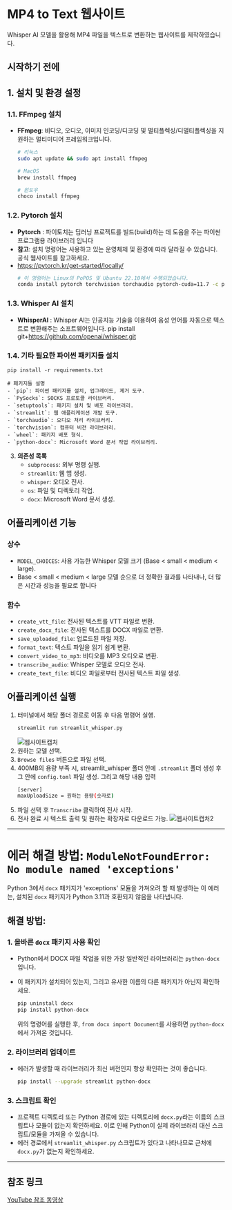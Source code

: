 # **MP4 to Text 웹사이트**

Whisper AI 모델을 활용해 MP4 파일을 텍스트로 변환하는 웹사이트를 제작하였습니다.

## **시작하기 전에**

## **1. 설치 및 환경 설정**

### **1.1. FFmpeg 설치**
- **FFmpeg**: 비디오, 오디오, 이미지 인코딩/디코딩 및 멀티플렉싱/디멀티플렉싱을 지원하는 멀티미디어 프레임워크입니다.
    ```bash
    # 리눅스
    sudo apt update && sudo apt install ffmpeg
    
    # MacOS
    brew install ffmpeg
    
    # 윈도우
    choco install ffmpeg
    ```

### **1.2. Pytorch 설치**
- **Pytorch** : 파이토치는 딥러닝 프로젝트를 빌드(build)하는 데 도움을 주는 파이썬 프로그램용 라이브러리 입니다
- **참고**: 설치 명령어는 사용하고 있는 운영체제 및 환경에 따라 달라질 수 있습니다. 공식 웹사이트를 참고하세요.
- https://pytorch.kr/get-started/locally/
    ```bash
    # 이 명령어는 Linux의 PoPOS 및 Ubuntu 22.10에서 수행되었습니다.
    conda install pytorch torchvision torchaudio pytorch-cuda=11.7 -c pytorch -c nvidi 
    ```

### **1.3. Whisper AI 설치**
- **WhisperAI** : Whisper AI는 인공지능 기술을 이용하여 음성 언어를 자동으로 텍스트로 변환해주는 소프트웨어입니다.
    pip install git+https://github.com/openai/whisper.git 
    

### **1.4. 기타 필요한 파이썬 패키지들 설치**

    pip install -r requirements.txt
    
    # 패키지들 설명
    - `pip`: 파이썬 패키지를 설치, 업그레이드, 제거 도구.
    - `PySocks`: SOCKS 프로토콜 라이브러리.
    - `setuptools`: 패키지 설치 및 배포 라이브러리.
    - `streamlit`: 웹 애플리케이션 개발 도구.
    - `torchaudio`: 오디오 처리 라이브러리.
    - `torchvision`: 컴퓨터 비전 라이브러리.
    - `wheel`: 패키지 배포 형식.
    - `python-docx`: Microsoft Word 문서 작업 라이브러리.

3. **의존성 목록**
    - `subprocess`: 외부 명령 실행.
    - `streamlit`: 웹 앱 생성.
    - `whisper`: 오디오 전사.
    - `os`: 파일 및 디렉토리 작업.
    - `docx`: Microsoft Word 문서 생성.

## **어플리케이션 기능**

### **상수**

- `MODEL_CHOICES`: 사용 가능한 Whisper 모델 크기 (Base < small < medium < large).
- Base < small < medium < large 모델 순으로 더 정확한 결과를 나타내나, 더 많은 시간과 성능을 필요로 합니다

### **함수**

- `create_vtt_file`: 전사된 텍스트를 VTT 파일로 변환.
- `create_docx_file`: 전사된 텍스트를 DOCX 파일로 변환.
- `save_uploaded_file`: 업로드된 파일 저장.
- `format_text`: 텍스트 파일을 읽기 쉽게 변환.
- `convert_video_to_mp3`: 비디오를 MP3 오디오로 변환.
- `transcribe_audio`: Whisper 모델로 오디오 전사.
- `create_text_file`: 비디오 파일로부터 전사된 텍스트 파일 생성.

## **어플리케이션 실행**

1. 터미널에서 해당 폴더 경로로 이동 후 다음 명령어 실행.
    ```bash
    streamlit run streamlit_whisper.py
    ```
    ![웹사이트캡처](https://github.com/ShinYeachan/mp4_to_text_internship/assets/147697028/6274d740-3db2-4b70-9a14-dded45ff6b8a)
2. 원하는 모델 선택.
3. `Browse files` 버튼으로 파일 선택.
4. 400MB의 용량 부족 시, streamlit_whisper 폴더 안에 `.streamlit` 폴더 생성 후 그 안에 `config.toml` 파일 생성. 그리고 해당 내용 입력
    ```bash
    [server]
    maxUploadSize = 원하는 용량(숫자로)
    ```
5. 파일 선택 후 `Transcribe` 클릭하여 전사 시작.
6. 전사 완료 시 텍스트 출력 및 원하는 확장자로 다운로드 가능.
![웹사이트캡처2](https://github.com/ShinYeachan/mp4_to_text_internship/assets/147697028/d95cdfa5-c4b3-4449-b503-7b7b7fa4567a)

---

# 에러 해결 방법: `ModuleNotFoundError: No module named 'exceptions'`

Python 3에서 `docx` 패키지가 'exceptions' 모듈을 가져오려 할 때 발생하는 이 에러는, 설치된 `docx` 패키지가 Python 3.11과 호환되지 않음을 나타냅니다.

## 해결 방법:

### 1. 올바른 `docx` 패키지 사용 확인

- Python에서 DOCX 파일 작업을 위한 가장 일반적인 라이브러리는 `python-docx`입니다.
- 이 패키지가 설치되어 있는지, 그리고 유사한 이름의 다른 패키지가 아닌지 확인하세요.

  ```bash
  pip uninstall docx
  pip install python-docx
  ```

  위의 명령어를 실행한 후, `from docx import Document`를 사용하면 `python-docx`에서 가져온 것입니다.

### 2. 라이브러리 업데이트

- 에러가 발생할 때 라이브러리가 최신 버전인지 항상 확인하는 것이 좋습니다.

  ```bash
  pip install --upgrade streamlit python-docx
  ```

### 3. 스크립트 확인

- 프로젝트 디렉토리 또는 Python 경로에 있는 디렉토리에 `docx.py`라는 이름의 스크립트나 모듈이 없는지 확인하세요. 이로 인해 Python이 실제 라이브러리 대신 스크립트/모듈을 가져올 수 있습니다.
- 에러 경로에서 `streamlit_whisper.py` 스크립트가 있다고 나타나므로 근처에 `docx.py`가 없는지 확인하세요.

---


## **참조 링크**
[YouTube 참조 동영상](https://www.youtube.com/watch?v=cNLXzXyuzUs&t=1023s)
